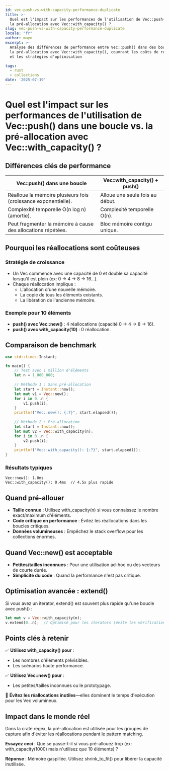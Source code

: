 ```yaml
---
id: vec-push-vs-with-capacity-performance-duplicate
title: >-
  Quel est l'impact sur les performances de l'utilisation de Vec::push() dans une boucle vs.
  la pré-allocation avec Vec::with_capacity() ?
slug: vec-push-vs-with-capacity-performance-duplicate
locale: "fr"
author: mayo
excerpt: >-
  Analyse des différences de performance entre Vec::push() dans des boucles et
  la pré-allocation avec Vec::with_capacity(), couvrant les coûts de réallocation mémoire
  et les stratégies d'optimisation

tags:
  - rust
  - collections
date: '2025-07-19'
---
```


# Quel est l'impact sur les performances de l'utilisation de Vec::push() dans une boucle vs. la pré-allocation avec Vec::with_capacity() ?

## Différences clés de performance

| Vec::push() dans une boucle | Vec::with_capacity() + push() |
|-----------------------------|--------------------------------|
| Réalloue la mémoire plusieurs fois (croissance exponentielle). | Alloue une seule fois au début. |
| Complexité temporelle O(n log n) (amortie). | Complexité temporelle O(n). |
| Peut fragmenter la mémoire à cause des allocations répétées. | Bloc mémoire contigu unique. |

## Pourquoi les réallocations sont coûteuses

### Stratégie de croissance
- Un Vec commence avec une capacité de 0 et double sa capacité lorsqu'il est plein (ex: 0 → 4 → 8 → 16...).
- Chaque réallocation implique :
  - L'allocation d'une nouvelle mémoire.
  - La copie de tous les éléments existants.
  - La libération de l'ancienne mémoire.

### Exemple pour 10 éléments
- **push() avec Vec::new()** : 4 réallocations (capacité 0 → 4 → 8 → 16).
- **push() avec with_capacity(10)** : 0 réallocation.

## Comparaison de benchmark

```rust
use std::time::Instant;

fn main() {
    // Test avec 1 million d'éléments
    let n = 1_000_000;
    
    // Méthode 1 : Sans pré-allocation
    let start = Instant::now();
    let mut v1 = Vec::new();
    for i in 0..n {
        v1.push(i);
    }
    println!("Vec::new(): {:?}", start.elapsed());
    
    // Méthode 2 : Pré-allocation
    let start = Instant::now();
    let mut v2 = Vec::with_capacity(n);
    for i in 0..n {
        v2.push(i);
    }
    println!("Vec::with_capacity(): {:?}", start.elapsed());
}
```

### Résultats typiques
```
Vec::new(): 1.8ms  
Vec::with_capacity(): 0.4ms  // 4.5x plus rapide
```

## Quand pré-allouer

- **Taille connue** : Utilisez with_capacity(n) si vous connaissez le nombre exact/maximum d'éléments.
- **Code critique en performance** : Évitez les réallocations dans les boucles critiques.
- **Données volumineuses** : Empêchez le stack overflow pour les collections énormes.

## Quand Vec::new() est acceptable

- **Petites/tailles inconnues** : Pour une utilisation ad-hoc ou des vecteurs de courte durée.
- **Simplicité du code** : Quand la performance n'est pas critique.

## Optimisation avancée : extend()

Si vous avez un iterator, extend() est souvent plus rapide qu'une boucle avec push() :

```rust
let mut v = Vec::with_capacity(n);
v.extend(0..n);  // Optimisé pour les iterators (évite les vérifications de limites)
```

## Points clés à retenir

✅ **Utilisez with_capacity() pour** :
- Les nombres d'éléments prévisibles.
- Les scénarios haute performance.

✅ **Utilisez Vec::new() pour** :
- Les petites/tailles inconnues ou le prototypage.

🚀 **Évitez les réallocations inutiles**—elles dominent le temps d'exécution pour les Vec volumineux.

## Impact dans le monde réel

Dans la crate regex, la pré-allocation est utilisée pour les groupes de capture afin d'éviter les réallocations pendant le pattern matching.

**Essayez ceci** : Que se passe-t-il si vous pré-allouez trop (ex: with_capacity(1000) mais n'utilisez que 10 éléments) ?

**Réponse** : Mémoire gaspillée. Utilisez shrink_to_fit() pour libérer la capacité inutilisée.
